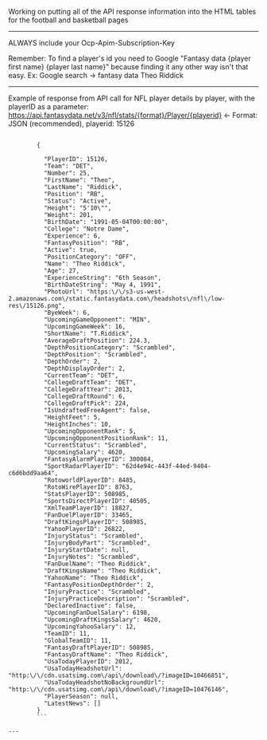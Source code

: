 Working on putting all of the API response information into the HTML tables for the football and basketball pages

---
ALWAYS include your Ocp-Apim-Subscription-Key

Remember: To find a player's id you need to Google "Fantasy data {player first name} {player last name}" because finding it any other way isn't that easy.
Ex: Google search -> fantasy data Theo Riddick

---
Example of response from API call for NFL player details by player, with the playerID as a parameter:
https://api.fantasydata.net/v3/nfl/stats/{format}/Player/{playerid} <- Format: JSON (recommended), playerid: 15126

```

		{
		
		  "PlayerID": 15126,
		  "Team": "DET",
		  "Number": 25,
		  "FirstName": "Theo",
		  "LastName": "Riddick",
		  "Position": "RB",
		  "Status": "Active",
		  "Height": "5'10\"",
		  "Weight": 201,
		  "BirthDate": "1991-05-04T00:00:00",
		  "College": "Notre Dame",
		  "Experience": 6,
		  "FantasyPosition": "RB",
		  "Active": true,
		  "PositionCategory": "OFF",
		  "Name": "Theo Riddick",
		  "Age": 27,
		  "ExperienceString": "6th Season",
		  "BirthDateString": "May 4, 1991",
		  "PhotoUrl": "https:\/\/s3-us-west-2.amazonaws.com\/static.fantasydata.com\/headshots\/nfl\/low-res\/15126.png",
		  "ByeWeek": 6,
		  "UpcomingGameOpponent": "MIN",
		  "UpcomingGameWeek": 16,
		  "ShortName": "T.Riddick",
		  "AverageDraftPosition": 224.3,
		  "DepthPositionCategory": "Scrambled",
		  "DepthPosition": "Scrambled",
		  "DepthOrder": 2,
		  "DepthDisplayOrder": 2,
		  "CurrentTeam": "DET",
		  "CollegeDraftTeam": "DET",
		  "CollegeDraftYear": 2013,
		  "CollegeDraftRound": 6,
		  "CollegeDraftPick": 224,
		  "IsUndraftedFreeAgent": false,
		  "HeightFeet": 5,
		  "HeightInches": 10,
		  "UpcomingOpponentRank": 5,
		  "UpcomingOpponentPositionRank": 11,
		  "CurrentStatus": "Scrambled",
		  "UpcomingSalary": 4620,
		  "FantasyAlarmPlayerID": 300084,
		  "SportRadarPlayerID": "62d4e94c-443f-44ed-9404-c6d6bdd9aa64",
		  "RotoworldPlayerID": 8485,
		  "RotoWirePlayerID": 8763,
		  "StatsPlayerID": 508985,
		  "SportsDirectPlayerID": 40505,
		  "XmlTeamPlayerID": 18827,
		  "FanDuelPlayerID": 33465,
		  "DraftKingsPlayerID": 508985,
		  "YahooPlayerID": 26822,
		  "InjuryStatus": "Scrambled",
		  "InjuryBodyPart": "Scrambled",
		  "InjuryStartDate": null,
		  "InjuryNotes": "Scrambled",
		  "FanDuelName": "Theo Riddick",
		  "DraftKingsName": "Theo Riddick",
		  "YahooName": "Theo Riddick",
		  "FantasyPositionDepthOrder": 2,
		  "InjuryPractice": "Scrambled",
		  "InjuryPracticeDescription": "Scrambled",
		  "DeclaredInactive": false,
		  "UpcomingFanDuelSalary": 6198,
		  "UpcomingDraftKingsSalary": 4620,
		  "UpcomingYahooSalary": 12,
		  "TeamID": 11,
		  "GlobalTeamID": 11,
		  "FantasyDraftPlayerID": 508985,
		  "FantasyDraftName": "Theo Riddick",
		  "UsaTodayPlayerID": 2012,
		  "UsaTodayHeadshotUrl": "http:\/\/cdn.usatsimg.com\/api\/download\/?imageID=10466851",
		  "UsaTodayHeadshotNoBackgroundUrl": "http:\/\/cdn.usatsimg.com\/api\/download\/?imageID=10476146",
		  "PlayerSeason": null,
		  "LatestNews": []
		}
		```

---
